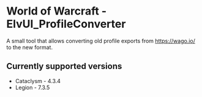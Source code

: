 # World of Warcraft - ElvUI_ProfileConverter
A small tool that allows converting old profile exports from https://wago.io/ to the new format.

## Currently supported versions
- Cataclysm - 4.3.4
- Legion - 7.3.5

